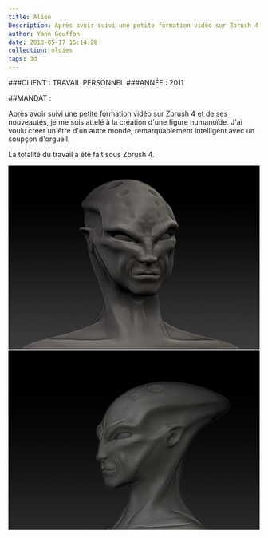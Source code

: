 ```yaml
---
title: Alien
Description: Après avoir suivi une petite formation vidéo sur Zbrush 4 et de ses nouveautés, je me suis attelé à la création d'une figure humanoïde.
author: Yann Gouffon
date: 2013-05-17 15:14:28
collection: oldies
tags: 3d
---
```


###CLIENT : TRAVAIL PERSONNEL
###ANNÉE : 2011

##MANDAT :

Après avoir suivi une petite formation vidéo sur Zbrush 4 et de ses nouveautés, je me suis attelé à la création d'une figure humanoïde. J'ai voulu créer un être d'un autre monde, remarquablement intelligent avec un soupçon d'orgueil.

La totalité du travail a été fait sous Zbrush 4. 

![Alien](/img/images/alien.jpg.jpg)
![Alien](/img/images/alien2.jpg.jpg)
